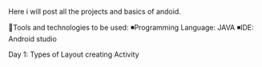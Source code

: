 Here i will post all the projects and basics of andoid.

📌Tools and technologies to be used:
    ◾Programming Language: JAVA
    ◾IDE: Android studio

Day 1:
Types of Layout
creating Activity
